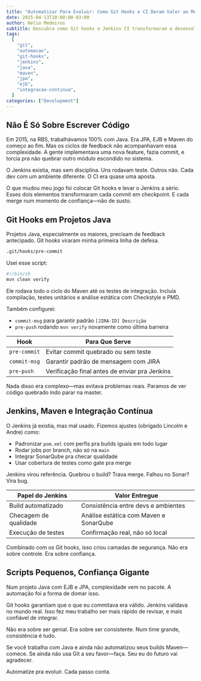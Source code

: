 ```yaml
---
title: "Automatizar Para Evoluir: Como Git Hooks e CI Deram Valor ao Meu Trabalho"
date: 2015-04-13T10:00:00-03:00
author: Helio Medeiros
subtitle: Descubra como Git hooks e Jenkins CI transformaram o desenvolvimento Java corporativo caótico em um fluxo automatizado e disciplinado que detecta erros cedo e constrói confiança no time
tags:
  [
    "git",
    "automacao",
    "git-hooks",
    "jenkins",
    "java",
    "maven",
    "jpa",
    "ejb",
    "integracao-continua",
  ]
categories: ["Development"]
---
```


## Não É Só Sobre Escrever Código

Em 2015, na RBS, trabalhávamos 100% com Java. Era JPA, EJB e Maven do começo ao fim. Mas os ciclos de feedback não acompanhavam essa complexidade. A gente implementava uma nova feature, fazia commit, e torcia pra não quebrar outro módulo escondido no sistema.

O Jenkins existia, mas sem disciplina. Uns rodavam teste. Outros não. Cada dev com um ambiente diferente. O CI era quase uma aposta.

O que mudou meu jogo foi colocar Git hooks e levar o Jenkins a sério. Esses dois elementos transformaram cada commit em checkpoint. E cada merge num momento de confiança—não de susto.

## Git Hooks em Projetos Java

Projetos Java, especialmente os maiores, precisam de feedback antecipado. Git hooks viraram minha primeira linha de defesa.

```bash
.git/hooks/pre-commit
```

Usei esse script:

```bash
#!/bin/sh
mvn clean verify
```

Ele rodava todo o ciclo do Maven até os testes de integração. Incluía compilação, testes unitários e análise estática com Checkstyle e PMD.

Também configurei:

- `commit-msg` para garantir padrão `[JIRA-ID] Descrição`
- `pre-push` rodando `mvn verify` novamente como última barreira

| Hook         | Para Que Serve                                |
| ------------ | --------------------------------------------- |
| `pre-commit` | Evitar commit quebrado ou sem teste           |
| `commit-msg` | Garantir padrão de mensagem com JIRA          |
| `pre-push`   | Verificação final antes de enviar pra Jenkins |

Nada disso era complexo—mas evitava problemas reais. Paramos de ver código quebrado indo parar na master.

## Jenkins, Maven e Integração Contínua

O Jenkins já existia, mas mal usado. Fizemos ajustes (obrigado Lincolm e Andre) como:

- Padronizar `pom.xml` com perfis pra builds iguais em todo lugar
- Rodar jobs por branch, não só na `main`
- Integrar SonarQube pra checar qualidade
- Usar cobertura de testes como gate pra merge

Jenkins virou referência. Quebrou o build? Trava merge. Falhou no Sonar? Vira bug.

| Papel do Jenkins      | Valor Entregue                         |
| --------------------- | -------------------------------------- |
| Build automatizado    | Consistência entre devs e ambientes    |
| Checagem de qualidade | Análise estática com Maven e SonarQube |
| Execução de testes    | Confirmação real, não só local         |

Combinado com os Git hooks, isso criou camadas de segurança. Não era sobre controle. Era sobre confiança.

## Scripts Pequenos, Confiança Gigante

Num projeto Java com EJB e JPA, complexidade vem no pacote. A automação foi a forma de domar isso.

Git hooks garantiam que o que eu commitava era válido. Jenkins validava no mundo real. Isso fez meu trabalho ser mais rápido de revisar, e mais confiável de integrar.

Não era sobre ser genial. Era sobre ser consistente. Num time grande, consistência é tudo.

Se você trabalha com Java e ainda não automatizou seus builds Maven—comece. Se ainda não usa Git a seu favor—faça. Seu eu do futuro vai agradecer.

Automatize pra evoluir. Cada passo conta.
